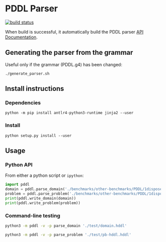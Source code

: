 # PDDL Parser

[![build status](https://gitlab.com/gitlab-org/gitlab-docs/badges/master/pipeline.svg)](https://gitlab.com/gitlab-org/gitlab-docs/commits/master)

When build is successful, it automatically build the PDDL parser [API Documentation](https://oara-architecture.gitlab.io/planning/pddl-parser).

## Generating the parser from the grammar

Useful only if the grammar (PDDL.g4) has been changed:
```
./generate_parser.sh
```

## Install instructions

### Dependencies

```
python -m pip install antlr4-python3-runtime jinja2 --user
```

### Install

```
python setup.py install --user
```

## Usage

### Python API

From either a python script or `ipython`:

```python
import pddl
domain = pddl.parse_domain('./benchmarks/other-benchmarks/PDDL/1dispose/domain-clg-10.pddl')
problem = pddl.parse_problem('./benchmarks/other-benchmarks/PDDL/1dispose/p-10-1.pddl')
print(pddl.write_domain(domain))
print(pddl.write_problem(problem))
```

### Command-line testing

```bash
python3 -m pddl -v -p parse_domain './test/domain.hddl'
```

```bash
python3 -m pddl -v -p parse_problem './test/pb-hddl.hddl'
```
